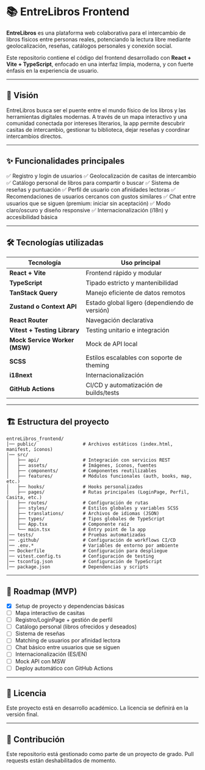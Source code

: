 # 📚 EntreLibros Frontend

**EntreLibros** es una plataforma web colaborativa para el intercambio de libros físicos entre personas reales, potenciando la lectura libre mediante geolocalización, reseñas, catálogos personales y conexión social.

Este repositorio contiene el código del frontend desarrollado con **React + Vite + TypeScript**, enfocado en una interfaz limpia, moderna, y con fuerte énfasis en la experiencia de usuario.

---

## 🧭 Visión

EntreLibros busca ser el puente entre el mundo físico de los libros y las herramientas digitales modernas. A través de un mapa interactivo y una comunidad conectada por intereses literarios, la app permite descubrir casitas de intercambio, gestionar tu biblioteca, dejar reseñas y coordinar intercambios directos.

---

## ✨ Funcionalidades principales

✅ Registro y login de usuarios
✅ Geolocalización de casitas de intercambio
✅ Catálogo personal de libros para compartir o buscar
✅ Sistema de reseñas y puntuación
✅ Perfil de usuario con afinidades lectoras
✅ Recomendaciones de usuarios cercanos con gustos similares
✅ Chat entre usuarios que se siguen (premium: iniciar sin aceptación)
✅ Modo claro/oscuro y diseño responsive
✅ Internacionalización (i18n) y accesibilidad básica

---

## 🛠️ Tecnologías utilizadas

| Tecnología                    | Uso principal                                 |
| ----------------------------- | --------------------------------------------- |
| **React + Vite**              | Frontend rápido y modular                     |
| **TypeScript**                | Tipado estricto y mantenibilidad              |
| **TanStack Query**            | Manejo eficiente de datos remotos             |
| **Zustand o Context API**     | Estado global ligero (dependiendo de versión) |
| **React Router**              | Navegación declarativa                        |
| **Vitest + Testing Library**  | Testing unitario e integración                |
| **Mock Service Worker (MSW)** | Mock de API local                             |
| **SCSS**                      | Estilos escalables con soporte de theming     |
| **i18next**                   | Internacionalización                          |
| **GitHub Actions**            | CI/CD y automatización de builds/tests        |

---

## 🏗 Estructura del proyecto

```
entreLibros_frontend/
│── public/                 # Archivos estáticos (index.html, manifest, íconos)
│── src/
│   ├── api/                # Integración con servicios REST
│   ├── assets/             # Imágenes, íconos, fuentes
│   ├── components/         # Componentes reutilizables
│   ├── features/           # Módulos funcionales (auth, books, map, etc.)
│   ├── hooks/              # Hooks personalizados
│   ├── pages/              # Rutas principales (LoginPage, Perfil, Casita, etc.)
│   ├── routes/             # Configuración de rutas
│   ├── styles/             # Estilos globales y variables SCSS
│   ├── translations/       # Archivos de idiomas (JSON)
│   ├── types/              # Tipos globales de TypeScript
│   ├── App.tsx             # Componente raíz
│   └── main.tsx            # Entry point de la app
│── tests/                  # Pruebas automatizadas
│── .github/                # Configuración de workflows CI/CD
│── .env.*                  # Variables de entorno por ambiente
│── Dockerfile              # Configuración para despliegue
│── vitest.config.ts        # Configuración de testing
│── tsconfig.json           # Configuración de TypeScript
│── package.json            # Dependencias y scripts
```

---

## 🚧 Roadmap (MVP)

- [x] Setup de proyecto y dependencias básicas
- [ ] Mapa interactivo de casitas
- [ ] Registro/LoginPage + gestión de perfil
- [ ] Catálogo personal (libros ofrecidos y deseados)
- [ ] Sistema de reseñas
- [ ] Matching de usuarios por afinidad lectora
- [ ] Chat básico entre usuarios que se siguen
- [ ] Internacionalización (ES/EN)
- [ ] Mock API con MSW
- [ ] Deploy automático con GitHub Actions

---

## 📜 Licencia

Este proyecto está en desarrollo académico. La licencia se definirá en la versión final.

---

## 🤝 Contribución

Este repositorio está gestionado como parte de un proyecto de grado. Pull requests están deshabilitados de momento.
